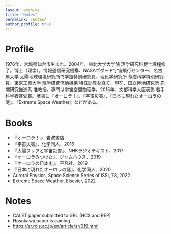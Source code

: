 ```yaml
---
layout: archive
title: "Notes"
permalink: /notes/
author_profile: true
---
```


Profile
====
1976年、宮城県仙台市生まれ。2004年、東北大学大学院 理学研究科博士課程修了。博士（理学）。情報通信研究機構、NASAゴダード宇宙飛行センター、名古屋大学 太陽地球環境研究所で学振特別研究員、理化学研究所 基礎科学特別研究員、東京工業大学 理学研究流動機構 特任助教を経て、現在、国立極地研究所 先端研究推進系 准教授。専門は宇宙空間物理学。2015年、文部科学大臣表彰 若手科学者賞受賞。著書に『オーロラ！』、『宇宙災害』、『日本に現れたオーロラの謎』、『Extreme Space Weather』などがある。

Books
====
* 『オーロラ！』、岩波書店
* 『宇宙災害』、化学同人、2016
* 『太陽フレアと宇宙災害』、NHKラジオテキスト、2017
* 『オーロラみつけた』、ジャムハウス、2019
* 『オーロラの日本史』、平凡社、2019
* 『日本に現れたオーロラの謎』、化学同人、2020
* Auroral Physics, Space Science Series of ISSI, 78, 2022
* Extreme Space Weather, Elsevier, 2022

 
Notes
====
* CALET paper submitted to GRL (HCS and REP)
* Hosokawa paper is coming
* https://sr.rois.ac.jp/en/article/sr/019.html


